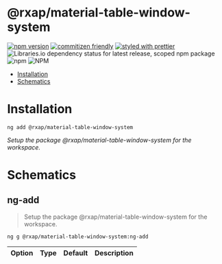@rxap/material-table-window-system
======

[![npm version](https://img.shields.io/npm/v/@rxap/material-table-window-system?style=flat-square)](https://www.npmjs.com/package/@rxap/material-table-window-system)
[![commitizen friendly](https://img.shields.io/badge/commitizen-friendly-brightgreen.svg?style=flat-square)](https://commitizen.github.io/cz-cli/)
[![styled with prettier](https://img.shields.io/badge/styled_with-prettier-ff69b4.svg?style=flat-square)](https://github.com/prettier/prettier)
![Libraries.io dependency status for latest release, scoped npm package](https://img.shields.io/librariesio/release/npm/@rxap/material-table-window-system)
![npm](https://img.shields.io/npm/dm/@rxap/material-table-window-system)
![NPM](https://img.shields.io/npm/l/@rxap/material-table-window-system)

> 

- [Installation](#installation)
- [Schematics](#schematics)

# Installation

```
ng add @rxap/material-table-window-system
```

*Setup the package @rxap/material-table-window-system for the workspace.*

# Schematics

## ng-add
> Setup the package @rxap/material-table-window-system for the workspace.

```
ng g @rxap/material-table-window-system:ng-add
```

Option | Type | Default | Description
--- | --- | --- | ---


